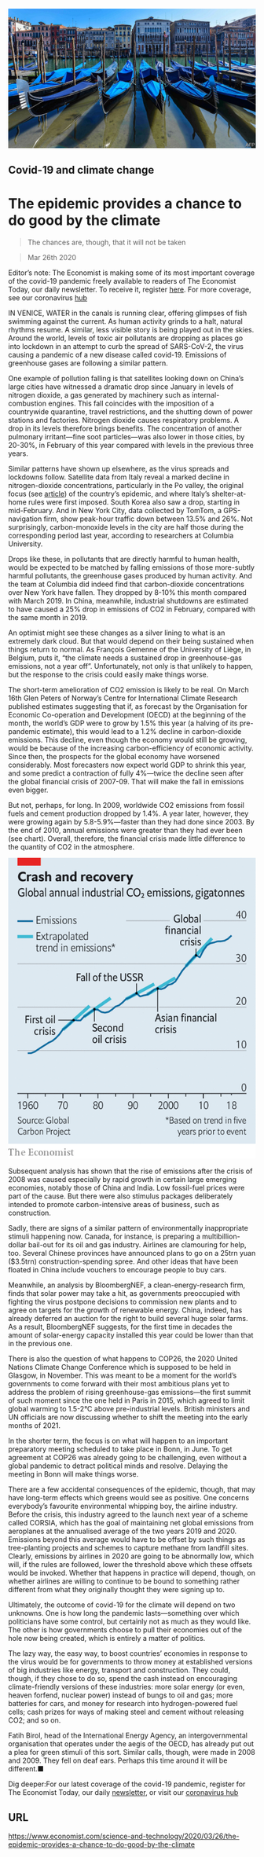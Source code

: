 ![](./images/20200328_STP001_1.jpg)

## Covid-19 and climate change

# The epidemic provides a chance to do good by the climate

> The chances are, though, that it will not be taken

> Mar 26th 2020

Editor’s note: The Economist is making some of its most important coverage of the covid-19 pandemic freely available to readers of The Economist Today, our daily newsletter. To receive it, register [here](https://www.economist.com//newslettersignup). For more coverage, see our coronavirus [hub](https://www.economist.com//coronavirus)

IN VENICE, WATER in the canals is running clear, offering glimpses of fish swimming against the current. As human activity grinds to a halt, natural rhythms resume. A similar, less visible story is being played out in the skies. Around the world, levels of toxic air pollutants are dropping as places go into lockdown in an attempt to curb the spread of SARS-CoV-2, the virus causing a pandemic of a new disease called covid-19. Emissions of greenhouse gases are following a similar pattern.

One example of pollution falling is that satellites looking down on China’s large cities have witnessed a dramatic drop since January in levels of nitrogen dioxide, a gas generated by machinery such as internal-combustion engines. This fall coincides with the imposition of a countrywide quarantine, travel restrictions, and the shutting down of power stations and factories. Nitrogen dioxide causes respiratory problems. A drop in its levels therefore brings benefits. The concentration of another pulmonary irritant—fine soot particles—was also lower in those cities, by 20-30%, in February of this year compared with levels in the previous three years.

Similar patterns have shown up elsewhere, as the virus spreads and lockdowns follow. Satellite data from Italy reveal a marked decline in nitrogen-dioxide concentrations, particularly in the Po valley, the original focus (see [article](https://www.economist.com//science-and-technology/2020/03/26/airborne-particles-may-be-assisting-the-spread-of-sars-cov-2)) of the country’s epidemic, and where Italy’s shelter-at-home rules were first imposed. South Korea also saw a drop, starting in mid-February. And in New York City, data collected by TomTom, a GPS-navigation firm, show peak-hour traffic down between 13.5% and 26%. Not surprisingly, carbon-monoxide levels in the city are half those during the corresponding period last year, according to researchers at Columbia University.

Drops like these, in pollutants that are directly harmful to human health, would be expected to be matched by falling emissions of those more-subtly harmful pollutants, the greenhouse gases produced by human activity. And the team at Columbia did indeed find that carbon-dioxide concentrations over New York have fallen. They dropped by 8-10% this month compared with March 2019. In China, meanwhile, industrial shutdowns are estimated to have caused a 25% drop in emissions of CO2 in February, compared with the same month in 2019.

An optimist might see these changes as a silver lining to what is an extremely dark cloud. But that would depend on their being sustained when things return to normal. As François Gemenne of the University of Liège, in Belgium, puts it, “the climate needs a sustained drop in greenhouse-gas emissions, not a year off”. Unfortunately, not only is that unlikely to happen, but the response to the crisis could easily make things worse.

The short-term amelioration of CO2 emission is likely to be real. On March 16th Glen Peters of Norway’s Centre for International Climate Research published estimates suggesting that if, as forecast by the Organisation for Economic Co-operation and Development (OECD) at the beginning of the month, the world’s GDP were to grow by 1.5% this year (a halving of its pre-pandemic estimate), this would lead to a 1.2% decline in carbon-dioxide emissions. This decline, even though the economy would still be growing, would be because of the increasing carbon-efficiency of economic activity. Since then, the prospects for the global economy have worsened considerably. Most forecasters now expect world GDP to shrink this year, and some predict a contraction of fully 4%—twice the decline seen after the global financial crisis of 2007-09. That will make the fall in emissions even bigger.

But not, perhaps, for long. In 2009, worldwide CO2 emissions from fossil fuels and cement production dropped by 1.4%. A year later, however, they were growing again by 5.8-5.9%—faster than they had done since 2003. By the end of 2010, annual emissions were greater than they had ever been (see chart). Overall, therefore, the financial crisis made little difference to the quantity of CO2 in the atmosphere.

![](./images/20200328_STC914_0.png)

Subsequent analysis has shown that the rise of emissions after the crisis of 2008 was caused especially by rapid growth in certain large emerging economies, notably those of China and India. Low fossil-fuel prices were part of the cause. But there were also stimulus packages deliberately intended to promote carbon-intensive areas of business, such as construction.

Sadly, there are signs of a similar pattern of environmentally inappropriate stimuli happening now. Canada, for instance, is preparing a multibillion-dollar bail-out for its oil and gas industry. Airlines are clamouring for help, too. Several Chinese provinces have announced plans to go on a 25trn yuan ($3.5trn) construction-spending spree. And other ideas that have been floated in China include vouchers to encourage people to buy cars.

Meanwhile, an analysis by BloombergNEF, a clean-energy-research firm, finds that solar power may take a hit, as governments preoccupied with fighting the virus postpone decisions to commission new plants and to agree on targets for the growth of renewable energy. China, indeed, has already deferred an auction for the right to build several huge solar farms. As a result, BloombergNEF suggests, for the first time in decades the amount of solar-energy capacity installed this year could be lower than that in the previous one.

There is also the question of what happens to COP26, the 2020 United Nations Climate Change Conference which is supposed to be held in Glasgow, in November. This was meant to be a moment for the world’s governments to come forward with their most ambitious plans yet to address the problem of rising greenhouse-gas emissions—the first summit of such moment since the one held in Paris in 2015, which agreed to limit global warming to 1.5-2°C above pre-industrial levels. British ministers and UN officials are now discussing whether to shift the meeting into the early months of 2021.

In the shorter term, the focus is on what will happen to an important preparatory meeting scheduled to take place in Bonn, in June. To get agreement at COP26 was already going to be challenging, even without a global pandemic to detract political minds and resolve. Delaying the meeting in Bonn will make things worse.

There are a few accidental consequences of the epidemic, though, that may have long-term effects which greens would see as positive. One concerns everybody’s favourite environmental whipping boy, the airline industry. Before the crisis, this industry agreed to the launch next year of a scheme called CORSIA, which has the goal of maintaining net global emissions from aeroplanes at the annualised average of the two years 2019 and 2020. Emissions beyond this average would have to be offset by such things as tree-planting projects and schemes to capture methane from landfill sites. Clearly, emissions by airlines in 2020 are going to be abnormally low, which will, if the rules are followed, lower the threshold above which these offsets would be invoked. Whether that happens in practice will depend, though, on whether airlines are willing to continue to be bound to something rather different from what they originally thought they were signing up to.

Ultimately, the outcome of covid-19 for the climate will depend on two unknowns. One is how long the pandemic lasts—something over which politicians have some control, but certainly not as much as they would like. The other is how governments choose to pull their economies out of the hole now being created, which is entirely a matter of politics.

The lazy way, the easy way, to boost countries’ economies in response to the virus would be for governments to throw money at established versions of big industries like energy, transport and construction. They could, though, if they chose to do so, spend the cash instead on encouraging climate-friendly versions of these industries: more solar energy (or even, heaven forfend, nuclear power) instead of bungs to oil and gas; more batteries for cars, and money for research into hydrogen-powered fuel cells; cash prizes for ways of making steel and cement without releasing CO2; and so on.

Fatih Birol, head of the International Energy Agency, an intergovernmental organisation that operates under the aegis of the OECD, has already put out a plea for green stimuli of this sort. Similar calls, though, were made in 2008 and 2009. They fell on deaf ears. Perhaps this time around it will be different.■

Dig deeper:For our latest coverage of the covid-19 pandemic, register for The Economist Today, our daily [newsletter](https://www.economist.com//newslettersignup), or visit our [coronavirus hub](https://www.economist.com//coronavirus)

## URL

https://www.economist.com/science-and-technology/2020/03/26/the-epidemic-provides-a-chance-to-do-good-by-the-climate
